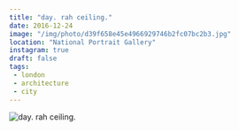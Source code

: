 ```yaml
---
title: "day. rah ceiling."
date: 2016-12-24
image: "/img/photo/d39f658e45e4966929746b2fc07bc2b3.jpg"
location: "National Portrait Gallery"
instagram: true
draft: false
tags:
 - london
 - architecture
 - city
---
```


![day. rah ceiling.](/img/photo/d39f658e45e4966929746b2fc07bc2b3.jpg)
